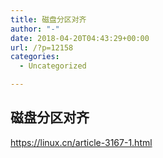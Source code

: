 ```yaml
---
title: 磁盘分区对齐
author: "-"
date: 2018-04-20T04:43:29+00:00
url: /?p=12158
categories:
  - Uncategorized

---
```

## 磁盘分区对齐
https://linux.cn/article-3167-1.html